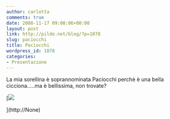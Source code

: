 ```yaml
---
author: carlotta
comments: true
date: 2008-11-17 09:08:06+00:00
layout: post
link: http://pilde.net/blog/?p=1078
slug: paciocchi
title: Paciocchi
wordpress_id: 1078
categories:
- Presentazione
---
```


La mia sorellina è soprannominata Paciocchi perchè è una bella cicciona.....ma è bellissima, non trovate?

[![](http://pilde.net/blog/wp-content/uploads/2008/11/paciocchi.jpg)


](http://None)




